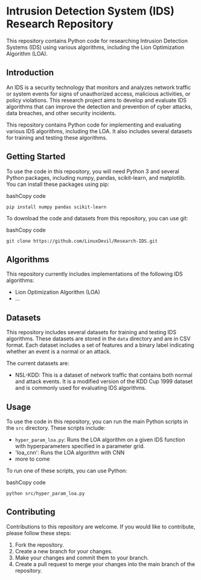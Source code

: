 
# Intrusion Detection System (IDS) Research Repository

This repository contains Python code for researching Intrusion Detection Systems (IDS) using various algorithms, including the Lion Optimization Algorithm (LOA).

## Introduction

An IDS is a security technology that monitors and analyzes network traffic or system events for signs of unauthorized access, malicious activities, or policy violations. This research project aims to develop and evaluate IDS algorithms that can improve the detection and prevention of cyber attacks, data breaches, and other security incidents.

This repository contains Python code for implementing and evaluating various IDS algorithms, including the LOA. It also includes several datasets for training and testing these algorithms.

## Getting Started

To use the code in this repository, you will need Python 3 and several Python packages, including numpy, pandas, scikit-learn, and matplotlib. You can install these packages using pip:

bashCopy code

`pip install numpy pandas scikit-learn` 

To download the code and datasets from this repository, you can use git:

bashCopy code

`git clone https://github.com/LinuxDevil/Research-IDS.git` 

## Algorithms

This repository currently includes implementations of the following IDS algorithms:

-   Lion Optimization Algorithm (LOA)
-   ...

## Datasets

This repository includes several datasets for training and testing IDS algorithms. These datasets are stored in the `data` directory and are in CSV format. Each dataset includes a set of features and a binary label indicating whether an event is a normal or an attack.

The current datasets are:

-   NSL-KDD: This is a dataset of network traffic that contains both normal and attack events. It is a modified version of the KDD Cup 1999 dataset and is commonly used for evaluating IDS algorithms.

## Usage

To use the code in this repository, you can run the main Python scripts in the `src` directory. These scripts include:

- `hyper_param_loa.py`: Runs the LOA algorithm on a given IDS function with hyperparameters specified in a parameter grid.
- 'loa_cnn': Runs the LOA algorithm with CNN  
- more to come

To run one of these scripts, you can use Python:

bashCopy code

`python src/hyper_param_loa.py` 

## Contributing

Contributions to this repository are welcome. If you would like to contribute, please follow these steps:

1.  Fork the repository.
2.  Create a new branch for your changes.
3.  Make your changes and commit them to your branch.
4.  Create a pull request to merge your changes into the main branch of the repository.
